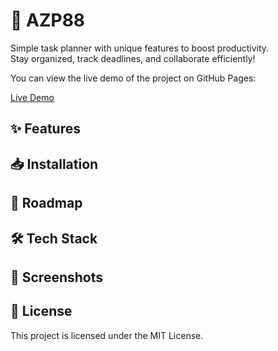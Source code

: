 # 📌 AZP88

Simple task planner with unique features to boost productivity.  
Stay organized, track deadlines, and collaborate efficiently!

You can view the live demo of the project on GitHub Pages:

[Live Demo](https://azcx1.github.io/AZP88/)

## ✨ Features

## 📥 Installation

## 🚀 Roadmap

## 🛠️ Tech Stack

## 📸 Screenshots

## 📜 License
This project is licensed under the MIT License. 
